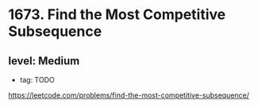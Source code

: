 # 1673. Find the Most Competitive Subsequence
## level: Medium

- tag: TODO

https://leetcode.com/problems/find-the-most-competitive-subsequence/
